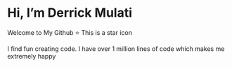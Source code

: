 # Hi, I’m Derrick Mulati

  Welcome to My Github
  :star: This is a star icon



  I find fun creating code. I have over 1 million lines of code which makes me extremely happy

